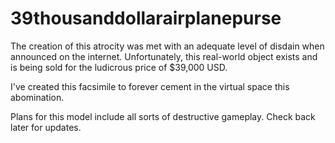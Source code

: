 # 39thousanddollarairplanepurse

The creation of this atrocity was met with an adequate level of disdain when announced on the internet. Unfortunately, this real-world object exists and is being sold for the ludicrous price of $39,000 USD. 

I've created this facsimile to forever cement in the virtual space this abomination.

Plans for this model include all sorts of destructive gameplay. Check back later for updates.
